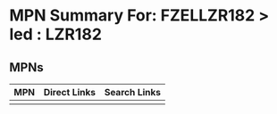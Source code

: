 



# MPN Summary For: FZELLZR182 > led : LZR182

## MPNs
  

|MPN|Direct Links|Search Links|
| :--- | :--- | :--- |
||||
